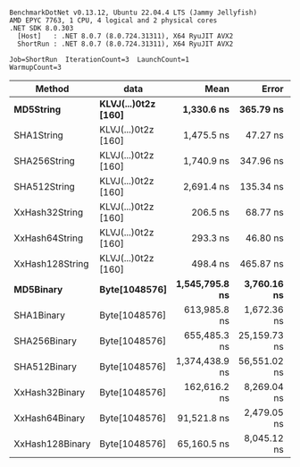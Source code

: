 ```

BenchmarkDotNet v0.13.12, Ubuntu 22.04.4 LTS (Jammy Jellyfish)
AMD EPYC 7763, 1 CPU, 4 logical and 2 physical cores
.NET SDK 8.0.303
  [Host]   : .NET 8.0.7 (8.0.724.31311), X64 RyuJIT AVX2
  ShortRun : .NET 8.0.7 (8.0.724.31311), X64 RyuJIT AVX2

Job=ShortRun  IterationCount=3  LaunchCount=1  
WarmupCount=3  

```
| Method          | data                | Mean           | Error        | StdDev      | Min            | Max            | Gen0   | Allocated |
|---------------- |-------------------- |---------------:|-------------:|------------:|---------------:|---------------:|-------:|----------:|
| **MD5String**       | **KLVJ(...)0t2z [160]** |     **1,330.6 ns** |    **365.79 ns** |    **20.05 ns** |     **1,317.5 ns** |     **1,353.6 ns** | **0.0134** |    **1128 B** |
| SHA1String      | KLVJ(...)0t2z [160] |     1,475.5 ns |     47.27 ns |     2.59 ns |     1,473.8 ns |     1,478.5 ns | 0.0153 |    1416 B |
| SHA256String    | KLVJ(...)0t2z [160] |     1,740.9 ns |    347.96 ns |    19.07 ns |     1,720.0 ns |     1,757.2 ns | 0.0210 |    1856 B |
| SHA512String    | KLVJ(...)0t2z [160] |     2,691.4 ns |    135.34 ns |     7.42 ns |     2,685.7 ns |     2,699.8 ns | 0.0381 |    3240 B |
| XxHash32String  | KLVJ(...)0t2z [160] |       206.5 ns |     68.77 ns |     3.77 ns |       204.0 ns |       210.8 ns | 0.0069 |     584 B |
| XxHash64String  | KLVJ(...)0t2z [160] |       293.3 ns |     46.80 ns |     2.57 ns |       291.8 ns |       296.3 ns | 0.0086 |     728 B |
| XxHash128String | KLVJ(...)0t2z [160] |       498.4 ns |    465.87 ns |    25.54 ns |       482.1 ns |       527.8 ns | 0.0134 |    1128 B |
| **MD5Binary**       | **Byte[1048576]**       | **1,545,795.8 ns** |  **3,760.16 ns** |   **206.11 ns** | **1,545,558.0 ns** | **1,545,921.1 ns** |      **-** |      **41 B** |
| SHA1Binary      | Byte[1048576]       |   613,985.8 ns |  1,672.36 ns |    91.67 ns |   613,880.6 ns |   614,048.6 ns |      - |      49 B |
| SHA256Binary    | Byte[1048576]       |   655,485.3 ns | 25,159.73 ns | 1,379.09 ns |   654,657.6 ns |   657,077.3 ns |      - |      57 B |
| SHA512Binary    | Byte[1048576]       | 1,374,438.9 ns | 56,551.02 ns | 3,099.75 ns | 1,372,266.0 ns | 1,377,988.6 ns |      - |      89 B |
| XxHash32Binary  | Byte[1048576]       |   162,616.2 ns |  8,269.04 ns |   453.25 ns |   162,257.5 ns |   163,125.6 ns |      - |      32 B |
| XxHash64Binary  | Byte[1048576]       |    91,521.8 ns |  2,479.05 ns |   135.88 ns |    91,421.4 ns |    91,676.4 ns |      - |      32 B |
| XxHash128Binary | Byte[1048576]       |    65,160.5 ns |  8,045.12 ns |   440.98 ns |    64,899.4 ns |    65,669.6 ns |      - |      40 B |
